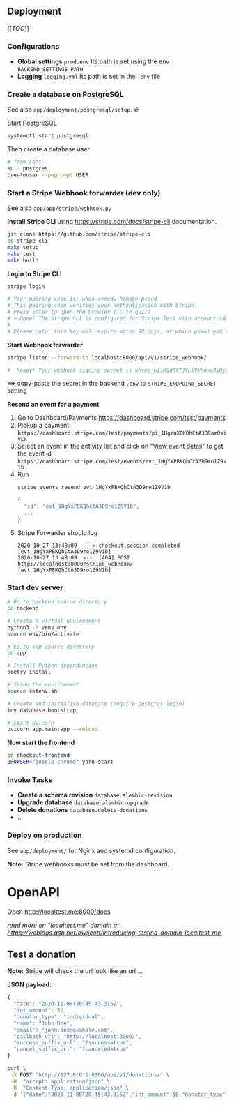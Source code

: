 ## Deployment

[[_TOC_]]

### Configurations

* **Global settings** `prod.env`
	Its path is set using the env `BACKEND_SETTINGS_PATH`
* **Logging** `logging.yml`
	Its path is set in the `.env` file

### Create a database on PostgreSQL

See also `app/deployment/postgresql/setup.sh`

Start PostgreSQL
```sh
systemctl start postgresql
```

Then create a database user
```sh
# from root
su - postgres
createuser --pwprompt USER
```

### Start a Stripe Webhook forwarder (dev only)

See also `app/app/stripe/webhook.py`

<!-- https://stripe.com/docs/cli/docker -->

**Install Stripe CLI** using https://stripe.com/docs/stripe-cli documentation.
```sh
git clone https://github.com/stripe/stripe-cli
cd stripe-cli
make setup
make test
make build
```

**Login to Stripe CLI**
```sh
stripe login

# Your pairing code is: whoa-remedy-homage-proud
# This pairing code verifies your authentication with Stripe.
# Press Enter to open the browser (^C to quit)
# > Done! The Stripe CLI is configured for Stripe Test with account id acct_b1hCDtA3QHdcBKz9
#
# Please note: this key will expire after 90 days, at which point you'll need to re-authenticate.
```

**Start Webhook forwarder**
```sh
stripe listen --forward-to localhost:8000/api/v1/stripe_webhook/

#  Ready! Your webhook signing secret is whsec_h1sMQd6YTJYLiVYhayaJyOyJO5nJIDRE (^C to quit)
```

**==>** copy-paste the secret in the backend `.env` to `STRIPE_ENDPOINT_SECRET` setting

**Resend an event for a payment**
1. Go to Dashboard/Payments
   https://dashboard.stripe.com/test/payments
1. Pickup a payment
   `https://dashboard.stripe.com/test/payments/pi_1HgYuXBKQhCtA3D9az0sivEk`
1. Select an event in the activity list and click on "View event detail" to get the event id
   `https://dashboard.stripe.com/test/events/evt_1HgYxPBKQhCtA3D9ro1Z9V1b`
1. Run
   ```sh
   stripe events resend evt_1HgYxPBKQhCtA3D9ro1Z9V1b
   ```
   ```js
   {
     "id": "evt_1HgYxPBKQhCtA3D9ro1Z9V1b",
     ...
   }
   ```
1. Stripe Forwarder should log
   ```
   2020-10-27 13:48:09   --> checkout.session.completed [evt_1HgYxPBKQhCtA3D9ro1Z9V1b]
   2020-10-27 13:48:09  <--  [404] POST http://localhost:8000/stripe_webhook/ [evt_1HgYxPBKQhCtA3D9ro1Z9V1b]
   ```

### Start dev server

```sh
# Go to backend source directory
cd backend

# Create a virtual environment
python3 -m venv env
source env/bin/activate

# Go to app source directory
cd app

# Install Python dependencies
poetry install

# Setup the environment
source setenv.sh

# Create and initialise database (require postgres login)
inv database.bootstrap

# Start Uvicorn
uvicorn app.main:app --reload
```

**Now start the frontend**

```sh
cd checkout-frontend
BROWSER="google-chrome" yarn start
```

### Invoke Tasks

* **Create a schema revision** `database.alembic-revision`
* **Upgrade database** `database.alembic-upgrade`
* **Delete donations** `database.delete-donations`
* ...

### Deploy on production

See `app/deployment/` for Nginx and systemd configuration.

**Note:** Stripe webhooks must be set from the dashboard.

# OpenAPI

Open http://localtest.me:8000/docs

*read more on "localtest.me" domain at https://weblogs.asp.net/owscott/introducing-testing-domain-localtest-me*

## Test a donation

**Note:** Stripe will check the url look like an url ...

**JSON payload**:
```js
{
  "date": "2020-11-08T20:45:43.315Z",
  "int_amount": 50,
  "donator_type": "individual",
  "name": "John Doe",
  "email": "john.doe@example.com",
  "callback_url": "http://localhost:3000/",
  "success_suffix_url": "?success=true",
  "cancel_suffix_url": "?canceled=true"
}
```

```sh
curl \
 -X POST "http://127.0.0.1:8000/api/v1/donations/" \
 -H  "accept: application/json" \
 -H  "Content-Type: application/json" \
 -d '{"date":"2020-11-08T20:45:43.315Z","int_amount":50,"donator_type":"individual","name":"John Doe","email":"john.doe@example.com","callback_url":"http://localhost:3000/","success_suffix_url":"?success=true","cancel_suffix_url":"?canceled=true"}'
```

